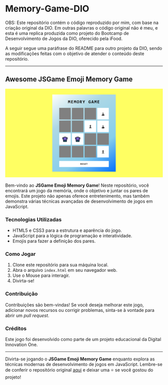 # Memory-Game-DIO

OBS: Este repositório contém o código reproduzido por mim, com base na criação original da DIO. Em outras palavras o código original não é meu, e esta é uma replica produzida como projeto do Bootcamp de Desenvolvimento de Jogos da DIO, oferecido pela iFood.

A seguir segue uma paráfrase do README para outro projeto da DIO, sendo as modificações feitas com o objetivo de atender o conteúdo deste repositório.

---
##  Awesome JSGame Emoji Memory Game

<p align="center">
  <img src="./assests/imgs/memory-game.png" alt="Memory Game">
</p>

Bem-vindo ao **JSGame Emoji Memory Game**! Neste repositório, você encontrará um jogo da memória, onde o objetivo e juntar os pares de emojis. Este projeto não apenas oferece entretenimento, mas também demonstra várias técnicas avançadas de desenvolvimento de jogos em JavaScript.

### Tecnologias Utilizadas

- HTML5 e CSS3 para a estrutura e aparência do jogo.
- JavaScript para a lógica de programação e interatividade.
- Emojis para fazer a definição dos pares.

### Como Jogar

1. Clone este repositório para sua máquina local.
2. Abra o arquivo `index.html` em seu navegador web.
3. Use o Mouse para interagir.
4. Divirta-se!

### Contribuição

Contribuições são bem-vindas! Se você deseja melhorar este jogo, adicionar novos recursos ou corrigir problemas, sinta-se à vontade para abrir um _pull request_.

### Créditos

Este jogo foi desenvolvido como parte de um projeto educacional da Digital Innovation One.

---

Divirta-se jogando o **JSGame Emoji Memory Game** enquanto explora as técnicas modernas de desenvolvimento de jogos em JavaScript. Lembre-se de conferir o repositório original [aqui](https://github.com/digitalinnovationone/js-emoji-memory-game) e deixar uma ⭐️ se você gostou do projeto!